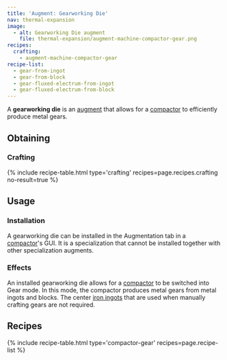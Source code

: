 ```yaml
---
title: 'Augment: Gearworking Die'
nav: thermal-expansion
image:
  - alt: Gearworking Die augment
    file: thermal-expansion/augment-machine-compactor-gear.png
recipes:
  crafting:
    - augment-machine-compactor-gear
recipe-list:
  - gear-from-ingot
  - gear-from-block
  - gear-fluxed-electrum-from-ingot
  - gear-fluxed-electrum-from-block
---
```


A **gearworking die** is an [augment](/docs/augments/) that allows for a
[compactor](/docs/compactor/) to efficiently produce metal gears.


Obtaining
---------

### Crafting
{% include recipe-table.html type='crafting' recipes=page.recipes.crafting no-result=true %}


Usage
-----

### Installation
A gearworking die can be installed in the Augmentation tab in a
[compactor](/docs/compactor/)'s GUI. It is a specialization that cannot be
installed together with other specialization augments.

### Effects
An installed gearworking die allows for a [compactor](/docs/compactor/) to be
switched into Gear mode. In this mode, the compactor produces metal gears from
metal ingots and blocks. The center [iron
ingots](https://minecraft.gamepedia.com/Iron_Ingot) that are used when manually
crafting gears are not required.


Recipes
-------

{% include recipe-table.html type='compactor-gear' recipes=page.recipe-list %}
